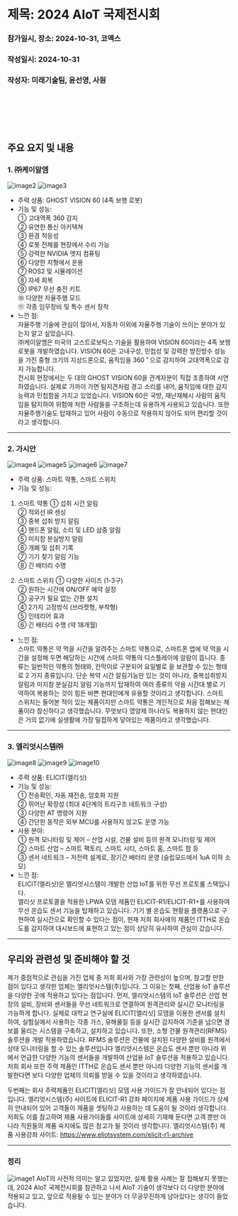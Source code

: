 # 제목: 2024 AIoT 국제전시회
### 참가일시, 장소: 2024-10-31, 코엑스

### 작성일시: 2024-10-31
### 작성자: 미래기술팀, 윤선영, 사원   
&nbsp;

&nbsp;

&nbsp;

## 주요 요지 및 내용

### 1. ㈜케이알엠   
![image2](https://github.com/user-attachments/assets/791a8ba1-bc6c-4757-a453-0788d3443891)
![image3](https://github.com/user-attachments/assets/099a4e86-32ba-4507-a596-f43d32bcb0a2)
* 주력 상품: GHOST VISION 60 (4족 보행 로봇)
* 기능 및 성능:   
①	고대역폭 360 감지   
②	유연한 통신 아키텍쳐   
③	환경 적응성   
④	로봇 전체를 현장에서 수리 가능   
⑤	강력한 NVIDIA 엣지 컴퓨팅   
⑥	다양한 지형에서 운용   
⑦	ROS2 및 시뮬레이션   
⑧	자세 회복   
⑨	IP67 무선 충전 키트   
⑩	다양한 자율주행 모드   
⑪	각종 임무장비 및 특수 센서 장착   
* 느낀 점:   
자율주행 기술에 관심이 많아서, 자동차 이외에 자율주행 기술이 쓰이는 분야가 있는지 알고 싶었습니다.    
㈜케이알엠은 미국의 고스트로보틱스 기술을 활용하여 VISION 60이라는 4족 보행 로봇을 개발하였습니다. VISION 60은 고내구성, 민첩성 및 강력한 방진방수 성능을 가진 중형 크기의 지상드론으로, 움직임을 360 ˚ 으로 감지하여 고대역폭으로 감지 가능합니다.  
전시회 현장에서는 두 대의 GHOST VISION 60을 관계자분이 직접 조종하여 시연하였습니다. 실제로 가까이 가면 탐지견처럼 경고 소리를 내어, 움직임에 대한 감지능력과 민첩함을 가지고 있었습니다. VISION 60은 국방, 재난재해시 사람의 움직임을 탐지하여 위험에 처한 사람들을 구조하는데 유용하게 사용되고 있습니다. 또한 자율주행기술도 탑재하고 있어 사람이 수동으로 작용하지 않아도 되어 편리할 것이라고 생각합니다.

* * *

### 2.	가시안
![image4](https://github.com/user-attachments/assets/9ccbc379-8b39-4387-8eee-8d7f616c390b)
![image5](https://github.com/user-attachments/assets/e257c7f5-6c69-4c5b-822a-82a4b2a2a5ba)
![image6](https://github.com/user-attachments/assets/0bdbf4c3-0abd-4a90-9a24-01861853ee87)
![image7](https://github.com/user-attachments/assets/9474f16b-5532-429e-be14-cfda7e8e9c4a)
* 주력 상품: 스마트 약통, 스마트 스위치
* 기능 및 성능:
1) 스마트 약통
  ①	섭취 시간 알림   
  ②	적외선 IR 센싱   
  ③	중복 섭취 방지 알림   
  ④	핸드폰 알림, 소리 및 LED 삼중 알림   
  ⑤	미지참 분실방지 알림   
  ⑥	개폐 및 섭취 기록   
  ⑦	기기 찾기 알림 기능   
  ⑧	긴 배터리 수명

2) 스마트 스위치
  ①	다양한 사이즈 (1-3구)  
  ②	원하는 시간에 ON/OFF 예약 설정   
  ③	공구가 필요 없는 간편 설치   
  ④	2가지 고정방식 (브라켓형, 부착형)  
  ⑤	인테리어 효과   
  ⑥	긴 배터리 수명 (약 18개월)
* 느낀 점:   
스마트 약통은 약 먹을 시간을 알려주는 스마트 약통으로, 스마트폰 앱에 약 먹을 시간을 설정해 두면 해당하는 시간에 스마트 약통의 디스플레이에 알람이 뜹니다. 
종류는 일반적인 약통의 형태와, 칸막이로 구분되어 요일별로 을 보관할 수 있는 형태로 2 가지 종류입니다. 단순 복약 시간 알림기능만 있는 것이 아니라, 중복섭취방지알림과 미지참 분실감지 알림 기능까지 탑재하여 여러 종류의 약을 시간대 별로 기억하여 복용하는 것이 힘든 바쁜 현대인에게 유용할 것이라고 생각합니다.
스마트 스위치는 들어본 적이 있는 제품이지만 스마트 약통은 개인적으로 처음 접해보는 제품이라 참신하다고 생각했습니다. 무엇보다 영양제 하나라도 복용하지 않는 현대인은 거의 없기에 실생활에 가장 밀접하게 닿아있는 제품이라고 생각했습니다.

* * *

### 3. 엘리엇시스템㈜
![image8](https://github.com/user-attachments/assets/ff7e76c5-7dd5-4a92-a64a-16a499210225)
![image9](https://github.com/user-attachments/assets/1c9722c1-f431-4717-b91c-95b54f6ce69f)
![image10](https://github.com/user-attachments/assets/0a828662-6935-4790-ad02-23f4b703c68e)
* 주력 상품: ELICIT(엘리싯)
* 기능 및 성능:   
①	전송확인, 자동 재전송, 암호화 지원   
②	뛰어난 확장성 (최대 4단계의 트리구조 네트워크 구성)   
③	다양한 AT 명령어 지원   
④	간단한 동작은 외부 MCU를 사용하지 않고도 운영 가능    
* 사용 분야:   
①	원격 모니터링 및 제어 – 산업 시설, 건물 설비 등의 원격 모니터링 및 제어   
②	스마트 산업 – 스마트 팩토리, 스마트 시티, 스마트 홈, 스마트 팜 등   
③	센서 네트워크 – 저전력 설계로, 장기간 배터리 운영 (슬립모드에서 1uA 이하 소모)   
* 느낀 점:   
ELICIT(엘리싯)은 엘리엇시스템이 개발한 산업 IoT를 위한 무선 프로토롤 스택입니다.   
엘리싯 프로토콜을 적용한 LPWA 모뎀 제품인 ELICIT-R1/ELICIT-R1+를 사용하여 무선 온습도 센서 기능을 탑재하고 있습니다. 기기 별 온습도 현황을 플랫폼으로 구현하여 실시간으로 확인할 수 있다는 점이, 현재 저희 회사에의 제품인 ITTH로 온습도를 감지하여 대시보드에 표현하고 있는 점이 상당히 유사하여 관심이 갔습니다.

* * *

## 우리와 관련성 및 준비해야 할 것
제가 중점적으로 관심을 가진 업체 중 저희 회사와 가장 관련성이 높으며, 참고할 만한 점이 있다고 생각한 업체는 엘리엇시스템(주)입니다.
그 이유는 첫째, 산업용 IoT 솔루션을 다양한 곳에 적용하고 있다는 점입니다.
먼저, 엘리엇시스템의 IoT 솔루션은 산업 현장의 설비, 장비와 센서들을 무선 네트워크로 연결하여 원격관리와 실시간 모니터링을 가능하게 합니다. 
실제로 대학교 연구실에 ELICIT[엘리싯] 모뎀을 이용한 센서를 설치하여, 실험실에서 사용하는 각종 가스, 유해물질 등을 실시간 감지하여 기준을 넘으면 경보를 울리는 시스템을 구축하고, 설치하고 있습니다.
또한, 소형 건물 원격관리(RFMS) 솔루션을 개발 적용하였습니다. RFMS 솔루션은 건물에 설치된 다양한 설비를 원격에서 상태 모니터링을 할 수 있는 솔루션입니다
엘리엇시스템은 온습도 센서 뿐만 아니라 위에서 언급한 다양한 기능의 센서들을 개발하여 산업용 IoT 솔루션을 적용하고 있습니다. 
저희 회사 또한 주력 제품인 ITTH로 온습도 센서 뿐만 아니라 다양한 기능의 센서를 개발한다면 보다 다양한 업체의 의뢰를 받을 수 있을 것이라고 생각하였습니다.

두번째는 회사 주력제품인 ELICIT[엘리싯] 모뎀 사용 가이드가 잘 안내되어 있다는 점입니다.
엘리엇시스템(주) 사이트에 ELICIT-R1 강좌 페이지에 제품 사용 가이드가 상세히 안내되어 있어 고객들이 제품을 셋팅하고 사용하는 데 도움이 될 것이라 생각합니다.
저희도 이를 참고하여 제품 사용가이들를 사이트에 상세히 기재해 둔다면 고객 뿐만 아니라 직원들의 제품 숙지에도 많은 참고가 될 것이라 생각합니다.
엘리엇시스템(주) 제품 사용강좌 사이트: https://www.eliotsystem.com/elicit-r1-archive


* * *

### 정리
![image1](https://github.com/user-attachments/assets/7497f317-ca0c-4b59-82a9-c8b8de6add0f)
AIoT의 사전적 의미는 알고 있었지만, 실제 활용 사례는 잘 접해보지 못했는데, 2024 AIoT 국제전시회를 참관하고 나서 AIoT 기술이 생각보다 더 다양한 분야에 적용되고 있고, 앞으로 적용될 수 있는 분야가 더 무궁무진하게 남아있다는 생각이 들었습니다.


